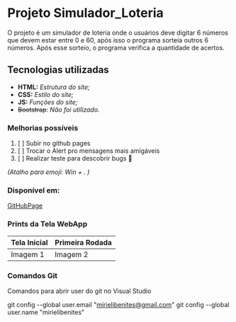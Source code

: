 # Projeto Simulador_Loteria
O projeto é um simulador de loteria onde o usuários deve digitar 6 números que devem estar entre 0 e 60, 
após isso o programa sorteia outros 6 números. Após esse sorteio, o programa verifica a quantidade de acertos.

## Tecnologias utilizadas
- **HTML:** _Estrutura do site;_
- **CSS:** _Estilo do site;_
- **JS:** _Funções do site;_
- ~~Bootstrap~~: _Não foi utilizado._

### Melhorias possíveis 
1. [ ] Subir no github pages
2. [ ] Trocar o Alert pro mensagens mais amigáveis
3. [ ] Realizar teste para descobrir bugs 🎈 

_(Atalho para emoji: Win + . )_

### Disponível em: 
[GitHubPage](https://mirielibenites.github.io/Simulador_Loteria/)

### Prints da Tela WebApp
| Tela Inicial | Primeira Rodada |
|--------------|-----------------|
| Imagem 1     | Imagem 2        |

### Comandos Git

Comandos para abrir user do git no Visual Studio

git config --global user.email "mirielibenites@gmail.com"
git config --global user.name "mirielibenites"
